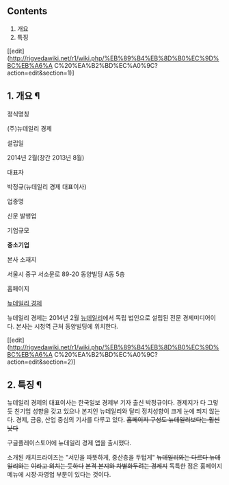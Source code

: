 ## Contents

    

1. 개요 
2. 특징 

[[edit](http://rigvedawiki.net/r1/wiki.php/%EB%89%B4%EB%8D%B0%EC%9D%BC%EB%A6%A
C%20%EA%B2%BD%EC%A0%9C?action=edit&section=1)]

## 1. 개요 ¶

  

정식명칭

(주)뉴데일리 경제

설립일

2014년 2월(창간 2013년 8월)

대표자

박정규(뉴데일리 경제 대표이사)

업종명

신문 발행업

기업규모

**중소기업**

본사 소재지

서울시 중구 서소문로 89-20 동양빌딩 A동 5층

홈페이지

[뉴데일리 경제](http://www.newdailybiz.co.kr/)

  

뉴데일리 경제는 2014년 2월 [뉴데일리](%EB%89%B4%EB%8D%B0%EC%9D%BC%EB%A6%AC.md)에서 독립 법인으로
설립된 전문 경제미디어이다. 본사는 시청역 근처 동양빌딩에 위치한다.

  

[[edit](http://rigvedawiki.net/r1/wiki.php/%EB%89%B4%EB%8D%B0%EC%9D%BC%EB%A6%A
C%20%EA%B2%BD%EC%A0%9C?action=edit&section=2)]

## 2. 특징 ¶

  

뉴데일리 경제의 대표이사는 한국일보 경제부 기자 출신 박정규이다. 경제지가 다 그렇듯 친기업 성향을 갖고 있으나 본지인 뉴데일리와 달리
정치성향이 크게 눈에 띄지 않는다. 경제, 금융, 산업 중심의 기사를 다루고 있다. <del>홈페이지 구성도 뉴데일리보다는 훨씬
낫다</del>

  

구글플레이스토어에 뉴데일리 경제 앱을 출시했다.

  

소개된 캐치프라이즈는 "서민을 따뜻하게, 중산층을 두텁게" <del>뉴데일리와는 다르다 뉴데일리와는</del> <del>이라고 외치는
듯하다</del> <del>본격 본지와 차별화두려는 경제지</del> 독특한 점은 홈페이지 메뉴에 시장·자영업 부문이 있다는 것이다.

  

